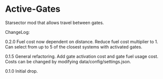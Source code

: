 # Active-Gates
Starsector mod that allows travel between gates.

ChangeLog:

0.2.0
Fuel cost now dependent on distance.
Reduce fuel cost multiplier to 1.
Can select from up to 5 of the closest systems with activated gates.

0.1.5
General refactoring.
Add gate activation cost and gate fuel usage cost.
Costs can be changed by modifying data/config/settings.json.

0.1.0
Initial drop.
